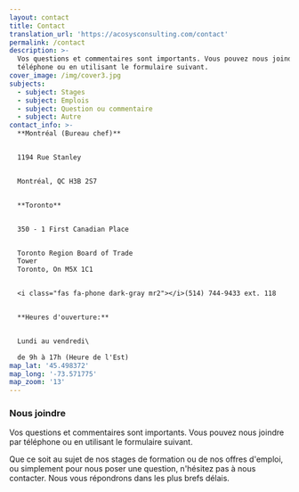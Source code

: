 ```yaml
---
layout: contact
title: Contact
translation_url: 'https://acosysconsulting.com/contact'
permalink: /contact
description: >-
  Vos questions et commentaires sont importants. Vous pouvez nous joindre par
  téléphone ou en utilisant le formulaire suivant.
cover_image: /img/cover3.jpg
subjects:
  - subject: Stages
  - subject: Emplois
  - subject: Question ou commentaire
  - subject: Autre
contact_info: >-
  **Montréal (Bureau chef)**


  1194 Rue Stanley


  Montréal, QC H3B 2S7


  **Toronto**


  350 - 1 First Canadian Place


  Toronto Region Board of Trade
  Tower                                                                                           
  Toronto, On M5X 1C1


  <i class="fas fa-phone dark-gray mr2"></i>(514) 744-9433 ext. 118  


  **Heures d'ouverture:**


  Lundi au vendredi\

  de 9h à 17h (Heure de l'Est)
map_lat: '45.498372'
map_long: '-73.571775'
map_zoom: '13'
---
```

### Nous joindre

Vos questions et commentaires sont importants. Vous pouvez nous joindre par téléphone ou en utilisant le formulaire suivant.

Que ce soit au sujet de nos stages de formation ou de nos offres d'emploi, ou simplement pour nous poser une question, n'hésitez pas à nous contacter. Nous vous répondrons dans les plus brefs délais.
